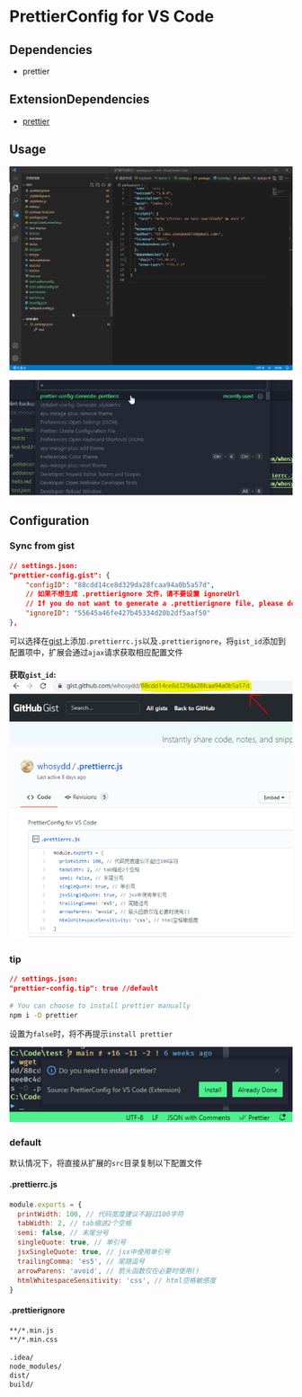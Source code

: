 # PrettierConfig for VS Code

## Dependencies

- prettier

## ExtensionDependencies

- [prettier](https://marketplace.visualstudio.com/items?itemName=esbenp.prettier-vscode)

## Usage

![](https://raw.githubusercontent.com/whosydd/images-in-one/main/20210704000715.gif)

![prettier 72](https://raw.githubusercontent.com/whosydd/images-in-one/main/20210712140259.png)

## Configuration

### Sync from gist

```json
// settings.json:
"prettier-config.gist": {
    "configID": "88cdd14ce8d329da28fcaa94a0b5a57d",
    // 如果不想生成 .prettierignore 文件，请不要设置 ignoreUrl
    // If you do not want to generate a .prettierignore file, please do not set 'ignoreUrl'
    "ignoreID": "55645a46fe427b45334d20b2df5aaf50"
},
```

可以选择在[gist](https://gist.github.com/)上添加`.prettierrc.js`以及`.prettierignore`，将`gist_id`添加到配置项中，扩展会通过`ajax`请求获取相应配置文件

#### 获取`gist_id`:![Capture](https://raw.githubusercontent.com/whosydd/images-in-one/main/20210719143245.PNG)

### tip

```json
// settings.json:
"prettier-config.tip": true //default
```

```bash
# You can choose to install prettier manually
npm i -D prettier
```

设置为`false`时，将不再提示`install prettier`

![Capture](https://raw.githubusercontent.com/whosydd/images-in-one/main/20210711234457.PNG)

### default

默认情况下，将直接从扩展的`src`目录复制以下配置文件

#### .prettierrc.js

```js
module.exports = {
  printWidth: 100, // 代码宽度建议不超过100字符
  tabWidth: 2, // tab缩进2个空格
  semi: false, // 末尾分号
  singleQuote: true, // 单引号
  jsxSingleQuote: true, // jsx中使用单引号
  trailingComma: 'es5', // 尾随逗号
  arrowParens: 'avoid', // 箭头函数仅在必要时使用()
  htmlWhitespaceSensitivity: 'css', // html空格敏感度
}
```

#### .prettierignore

```
**/*.min.js
**/*.min.css

.idea/
node_modules/
dist/
build/
```
